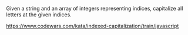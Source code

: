 Given a string and an array of integers representing indices, capitalize all letters at the given indices.

https://www.codewars.com/kata/indexed-capitalization/train/javascript
